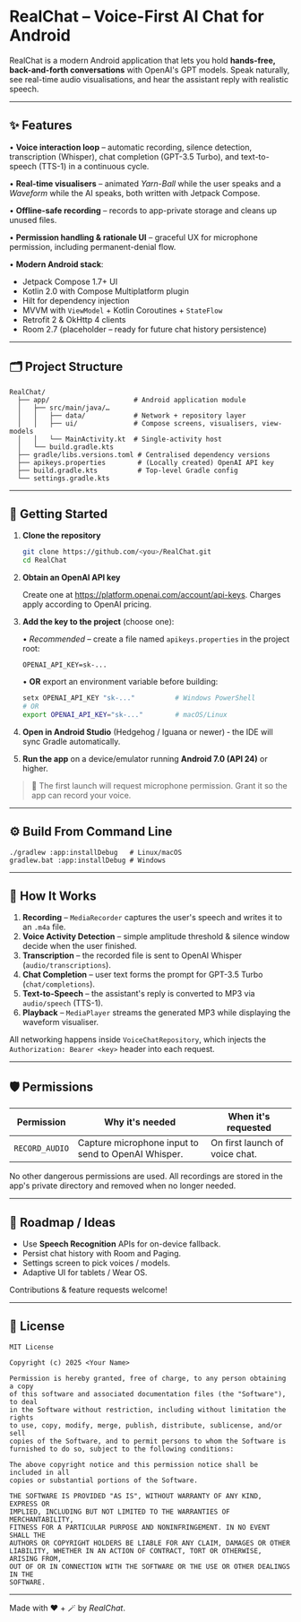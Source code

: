 # RealChat – Voice-First AI Chat for Android

RealChat is a modern Android application that lets you hold **hands-free, back-and-forth conversations** with OpenAI's GPT models.  Speak naturally, see real-time audio visualisations, and hear the assistant reply with realistic speech.

---

## ✨ Features

• **Voice interaction loop** – automatic recording, silence detection, transcription (Whisper), chat completion (GPT-3.5 Turbo), and text-to-speech (TTS-1) in a continuous cycle.

• **Real-time visualisers** – animated *Yarn-Ball* while the user speaks and a *Waveform* while the AI speaks, both written with Jetpack Compose.

• **Offline-safe recording** – records to app-private storage and cleans up unused files.

• **Permission handling & rationale UI** – graceful UX for microphone permission, including permanent-denial flow.

• **Modern Android stack**:
  - Jetpack Compose 1.7+ UI
  - Kotlin 2.0 with Compose Multiplatform plugin
  - Hilt for dependency injection
  - MVVM with `ViewModel` + Kotlin Coroutines + `StateFlow`
  - Retrofit 2 & OkHttp 4 clients
  - Room 2.7 (placeholder – ready for future chat history persistence)

---

## 🗂️ Project Structure

```
RealChat/
  ├── app/                     # Android application module
  │   ├── src/main/java/…
  │   │   ├── data/            # Network + repository layer
  │   │   ├── ui/              # Compose screens, visualisers, view-models
  │   │   └── MainActivity.kt  # Single-activity host
  │   └── build.gradle.kts
  ├── gradle/libs.versions.toml # Centralised dependency versions
  ├── apikeys.properties        # (Locally created) OpenAI API key
  ├── build.gradle.kts          # Top-level Gradle config
  └── settings.gradle.kts
```

---

## 🚀 Getting Started

1. **Clone the repository**

   ```bash
   git clone https://github.com/<you>/RealChat.git
   cd RealChat
   ```

2. **Obtain an OpenAI API key**

   Create one at <https://platform.openai.com/account/api-keys>.  Charges apply according to OpenAI pricing.

3. **Add the key to the project** (choose one):

   • *Recommended* – create a file named `apikeys.properties` in the project root:

     ```properties
     OPENAI_API_KEY=sk-...
     ```

   • **OR** export an environment variable before building:

     ```bash
     setx OPENAI_API_KEY "sk-..."          # Windows PowerShell
     # OR
     export OPENAI_API_KEY="sk-..."        # macOS/Linux
     ```

4. **Open in Android Studio** (Hedgehog / Iguana or newer) ‑ the IDE will sync Gradle automatically.

5. **Run the app** on a device/emulator running **Android 7.0 (API 24)** or higher.

> 📢 The first launch will request microphone permission. Grant it so the app can record your voice.

---

## ⚙️ Build From Command Line

```
./gradlew :app:installDebug   # Linux/macOS
gradlew.bat :app:installDebug # Windows
```

---

## 📖 How It Works

1. **Recording** – `MediaRecorder` captures the user's speech and writes it to an `.m4a` file.
2. **Voice Activity Detection** – simple amplitude threshold & silence window decide when the user finished.
3. **Transcription** – the recorded file is sent to OpenAI Whisper (`audio/transcriptions`).
4. **Chat Completion** – user text forms the prompt for GPT-3.5 Turbo (`chat/completions`).
5. **Text-to-Speech** – the assistant's reply is converted to MP3 via `audio/speech` (TTS-1).
6. **Playback** – `MediaPlayer` streams the generated MP3 while displaying the waveform visualiser.

All networking happens inside `VoiceChatRepository`, which injects the `Authorization: Bearer <key>` header into each request.

---

## 🛡️ Permissions

| Permission | Why it's needed | When it's requested |
|------------|-----------------|---------------------|
| `RECORD_AUDIO` | Capture microphone input to send to OpenAI Whisper. | On first launch of voice chat. |

No other dangerous permissions are used.  All recordings are stored in the app's private directory and removed when no longer needed.

---

## 🧩 Roadmap / Ideas

- Use **Speech Recognition** APIs for on-device fallback.
- Persist chat history with Room and Paging.
- Settings screen to pick voices / models.
- Adaptive UI for tablets / Wear OS.

Contributions & feature requests welcome!

---

## 📝 License

```
MIT License

Copyright (c) 2025 <Your Name>

Permission is hereby granted, free of charge, to any person obtaining a copy
of this software and associated documentation files (the "Software"), to deal
in the Software without restriction, including without limitation the rights
to use, copy, modify, merge, publish, distribute, sublicense, and/or sell
copies of the Software, and to permit persons to whom the Software is
furnished to do so, subject to the following conditions:

The above copyright notice and this permission notice shall be included in all
copies or substantial portions of the Software.

THE SOFTWARE IS PROVIDED "AS IS", WITHOUT WARRANTY OF ANY KIND, EXPRESS OR
IMPLIED, INCLUDING BUT NOT LIMITED TO THE WARRANTIES OF MERCHANTABILITY,
FITNESS FOR A PARTICULAR PURPOSE AND NONINFRINGEMENT. IN NO EVENT SHALL THE
AUTHORS OR COPYRIGHT HOLDERS BE LIABLE FOR ANY CLAIM, DAMAGES OR OTHER
LIABILITY, WHETHER IN AN ACTION OF CONTRACT, TORT OR OTHERWISE, ARISING FROM,
OUT OF OR IN CONNECTION WITH THE SOFTWARE OR THE USE OR OTHER DEALINGS IN THE
SOFTWARE.
```

---

Made with ❤️ + 🪄 by *RealChat*. 